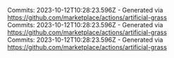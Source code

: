 Commits: 2023-10-12T10:28:23.596Z - Generated via https://github.com/marketplace/actions/artificial-grass
<br>
Commits: 2023-10-12T10:28:23.596Z - Generated via https://github.com/marketplace/actions/artificial-grass
<br>
Commits: 2023-10-12T10:28:23.596Z - Generated via https://github.com/marketplace/actions/artificial-grass
<br>
